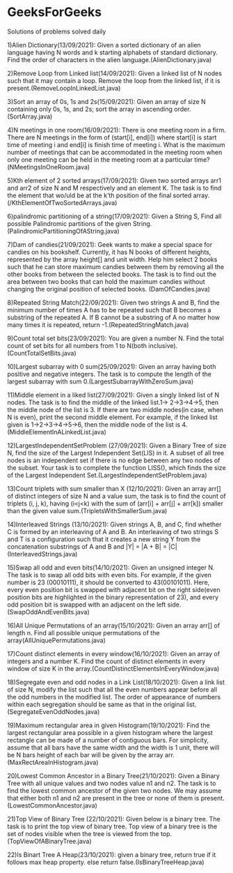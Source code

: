 # GeeksForGeeks
Solutions of problems solved daily

1)Alien Dictionary(13/09/2021):
Given a sorted dictionary of an alien language having N words and k starting alphabets of standard dictionary. Find the order of characters in the alien language.(AlienDictionary.java)

2)Remove Loop from Linked list(14/09/2021):
Given a linked list of N nodes such that it may contain a loop. Remove the loop from the linked list, if it is present.(RemoveLoopInLinkedList.java)

3)Sort an array of 0s, 1s and 2s(15/09/2021):
Given an array of size N containing only 0s, 1s, and 2s; sort the array in ascending order.(SortArray.java)

4)N meetings in one room(16/09/2021):
There is one meeting room in a firm. There are N meetings in the form of (start[i], end[i]) where start[i] is start time of meeting i and end[i] is finish time of meeting i.
What is the maximum number of meetings that can be accommodated in the meeting room when only one meeting can be held in the meeting room at a particular time?(NMeetingsInOneRoom.java)

5)Kth element of 2 sorted arrays(17/09/2021):
Given two sorted arrays arr1 and arr2 of size N and M respectively and an element K. The task is to find the element that wo/uld be at the k’th position of the final sorted array.(/KthElementOfTwoSortedArrays.java)

6)palindromic partitioning of a string(17/09/2021):
Given a String S, Find all possible Palindromic partitions of the given String.(PalindromicPartitioningOfAString.java)

7)Dam of candies(21/09/2021):
Geek wants to make a special space for candies on his bookshelf. Currently, it has N books of different heights, represented by the array height[] and unit width. Help him select 2 books such that he can store maximum candies between them by removing all the other books from between the selected books. The task is to find out the area between two books that can hold the maximum candies without changing the original position of selected books. (DamOfCandies.java)

8)Repeated String Match(22/09/2021):
Given two strings A and B, find the minimum number of times A has to be repeated such that B becomes a substring of the repeated A. If B cannot be a substring of A no matter how many times it is repeated, return -1.(RepeatedStringMatch.java)

9)Count total set bits(23/09/2021):
You are given a number N. Find the total count of set bits for all numbers from 1 to N(both inclusive). (CountTotalSetBits.java)

10)Largest subarray with 0 sum(25/09/2021):
Given an array having both positive and negative integers. The task is to compute the length of the largest subarray with sum 0.(LargestSubarrayWithZeroSum.java)

11)Middle element in a liked list(27/09/2021):
Given a singly linked list of N nodes. The task is to find the middle of the linked list.1-> 2->3->4->5, then the middle node of the list is 3. If there are two middle nodes(in case, when N is even), print the second middle element. For example, if the linked list given is 1->2->3->4->5->6, then the middle node of the list is 4.(MiddleElementInALinkedList.java)

12)LargestIndependentSetProblem (27/09/2021):
Given a Binary Tree of size N, find the size of the Largest Independent Set(LIS) in it. A subset of all tree nodes is an independent set if there is no edge between any two nodes of the subset. Your task is to complete the function LISS(), which finds the size of the Largest Independent Set.(LargestIndependentSetProblem.java)

13)Count triplets with sum smaller than X (12/10/2021):
Given an array arr[] of distinct integers of size N and a value sum, the task is to find the count of triplets (i, j, k), having (i<j<k) with the sum of (arr[i] + arr[j] + arr[k]) smaller than the given value sum.(TripletsWithSmallerSum.java)

14)Interleaved Strings (13/10/2021):
Given strings A, B, and C, find whether C is formed by an interleaving of A and B.
An interleaving of two strings S and T is a configuration such that it creates a new string Y from the concatenation substrings of A and B and |Y| = |A + B| = |C| (InterleavedStrings.java)

15)Swap all odd and even bits(14/10/2021):
Given an unsigned integer N. The task is to swap all odd bits with even bits. For example, if the given number is 23 (00010111), it should be converted to 43(00101011). Here, every even position bit is swapped with adjacent bit on the right side(even position bits are highlighted in the binary representation of 23), and every odd position bit is swapped with an adjacent on the left side.(SwapOddAndEvenBits.java)

16)All Unique Permutations of an array(15/10/2021):
Given an array arr[] of length n. Find all possible unique permutations of the array(AllUniquePermutations.java)

17)Count distinct elements in every window(16/10/2021):
Given an array of integers and a number K. Find the count of distinct elements in every window of size K in the array.(CountDistinctElementsInEveryWindow.java)

18)Segregate even and odd nodes in a Link List(18/10/2021):
Given a link list of size N, modify the list such that all the even numbers appear before all the odd numbers in the modified list. The order of appearance of numbers within each segregation should be same as that in the original list.(SegregateEvenOddNodes.java)

19)Maximum rectangular area in given Histogram(19/10/2021):
Find the largest rectangular area possible in a given histogram where the largest rectangle can be made of a number of contiguous bars. For simplicity, assume that all bars have the same width and the width is 1 unit, there will be N bars height of each bar will be given by the array arr.(MaxRectAreaInHistogram.java)

20)Lowest Common Ancestor in a Binary Tree(21/10/2021):
Given a Binary Tree with all unique values and two nodes value n1 and n2. The task is to find the lowest common ancestor of the given two nodes. We may assume that either both n1 and n2 are present in the tree or none of them is present. (LowestCommonAncestor.java)

21)Top View of Binary Tree (22/10/2021):
Given below is a binary tree. The task is to print the top view of binary tree. Top view of a binary tree is the set of nodes visible when the tree is viewed from the top. (TopViewOfABinaryTree.java)

22)Is Binart Tree A Heap(23/10/2021):
given a binary tree, return true if it follows max heap property. else return false.(IsBinaryTreeHeap.java)